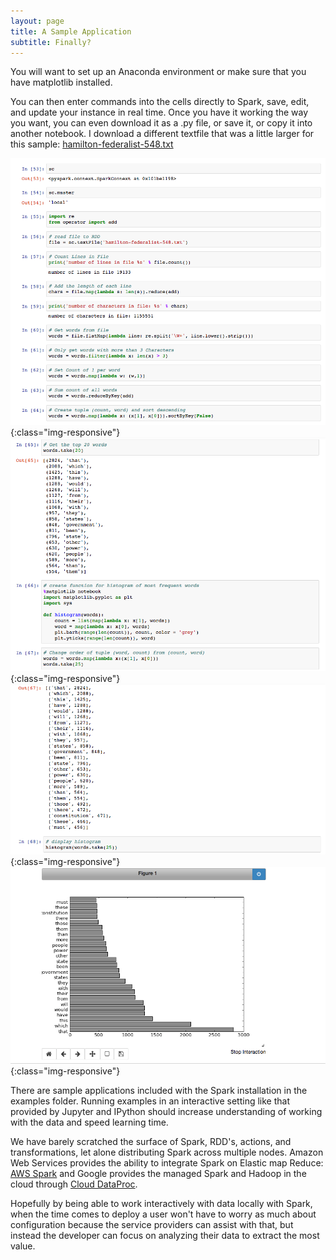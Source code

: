 ```yaml
---
layout: page
title: A Sample Application
subtitle: Finally?
---
```


You will want to set up an Anaconda environment or make sure that you have matplotlib installed.

You can then enter commands into the cells directly to Spark, save, edit, and update your instance in real time. Once you have it working the way you want, you can even download it as a .py file, or save it, or copy it into another notebook. I download a different textfile that was a little larger for this sample: [hamilton-federalist-548.txt](http://www.textfiles.com/etext/NONFICTION/hamilton-federalist-548.txt)

![SparkShell](../img/Sample1.png){:class="img-responsive"}
![SparkShell](../img/Sample2.png){:class="img-responsive"}
![SparkShell](../img/Sample3.png){:class="img-responsive"}
![SparkShell](../img/Sample4.png){:class="img-responsive"}

There are sample applications included with the Spark installation in the examples folder. Running examples in an interactive setting like that provided by Jupyter and IPython should increase understanding of working with the data and speed learning time.

We have barely scratched the surface of Spark, RDD's, actions, and transformations, let alone distributing Spark across multiple nodes. Amazon Web Services provides the ability to integrate Spark on Elastic map Reduce: [AWS Spark](https://aws.amazon.com/emr/details/spark/) and Google provides the managed Spark and Hadoop in the cloud through [Cloud DataProc](https://cloud.google.com/dataproc/).

Hopefully by being able to work interactively with data locally with Spark, when the time comes to deploy a user won't have to worry as much about configuration because the service providers can assist with that, but instead the developer can focus on analyzing their data to extract the most value. 
